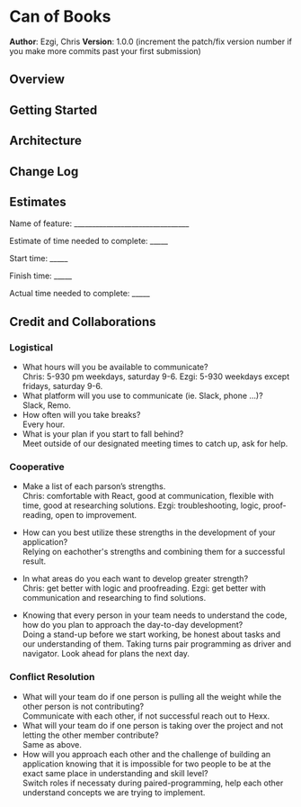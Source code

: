 # Can of Books

**Author**: Ezgi, Chris
**Version**: 1.0.0 (increment the patch/fix version number if you make more commits past your first submission)

## Overview
<!-- Provide a high level overview of what this application is and why you are building it, beyond the fact that it's an assignment for this class. (i.e. What's your problem domain?) -->

## Getting Started
<!-- What are the steps that a user must take in order to build this app on their own machine and get it running? -->

## Architecture
<!-- Provide a detailed description of the application design. What technologies (languages, libraries, etc) you're using, and any other relevant design information. -->

## Change Log
<!-- Use this area to document the iterative changes made to your application as each feature is successfully implemented. Use time stamps. Here's an example:

01-01-2001 4:59pm - Application now has a fully-functional express server, with a GET route for the location resource. -->

## Estimates
<!-- See below -->
Name of feature: ________________________________

Estimate of time needed to complete: _____

Start time: _____

Finish time: _____

Actual time needed to complete: _____

## Credit and Collaborations
<!-- Give credit (and a link) to other people or resources that helped you build this application. -->
### Logistical

- What hours will you be available to communicate?  
    Chris: 5-930 pm weekdays, saturday 9-6.
    Ezgi: 5-930 weekdays except fridays, saturday 9-6.
- What platform will you use to communicate (ie. Slack, phone …)?  
    Slack, Remo.
- How often will you take breaks?  
    Every hour.
- What is your plan if you start to fall behind?  
    Meet outside of our designated meeting times to catch up, ask for help.

### Cooperative

- Make a list of each parson’s strengths.  
    Chris: comfortable with React, good at communication, flexible with time, good at researching solutions.
    Ezgi: troubleshooting, logic, proof-reading, open to improvement.

- How can you best utilize these strengths in the development of your application?  
    Relying on eachother's strengths and combining them for a successful result. 
- In what areas do you each want to develop greater strength?  
    Chris: get better with logic and proofreading.
    Ezgi: get better with communication and researching to find solutions.
- Knowing that every person in your team needs to understand the code, how do you plan to approach the day-to-day development?  
    Doing a stand-up before we start working, be honest about tasks and our understanding of them. Taking turns pair programming as driver and navigator. Look ahead for plans the next day. 

### Conflict Resolution

- What will your team do if one person is pulling all the weight while the other person is not contributing?  
    Communicate with each other, if not successful reach out to Hexx. 
- What will your team do if one person is taking over the project and not letting the other member contribute?  
    Same as above. 
- How will you approach each other and the challenge of building an application knowing that it is impossible for two people to be at the exact same place in understanding and skill level?  
    Switch roles if necessaty during paired-programming, help each other understand concepts we are trying to implement.
